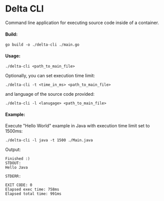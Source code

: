 # Delta CLI
Command line application for executing source code inside of a container. 

#### Build:
```
go build -o ./delta-cli ./main.go
```

#### Usage:
```
./delta-cli <path_to_main_file>
```

Optionally, you can set execution time limit:

```
./delta-cli -t <time_in_ms> <path_to_main_file>
```
and language of the source code provided:
```
./delta-cli -l <lanugage> <path_to_main_file>
```

#### Example:
Execute "Hello World" example in Java with execution time limit set to 1500ms:
```
./delta-cli -l java -t 1500 ./Main.java
```
Output:
```
Finished :)
STDOUT:
Hello Java

STDERR:

EXIT CODE: 0
Elapsed exec time: 758ms
Elapsed total time: 991ms
```